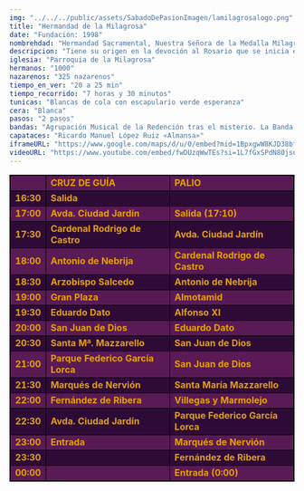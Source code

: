 ```yaml
---
img: "../../../public/assets/SabadoDePasionImagen/lamilagrosalogo.png"
title: "Hermandad de la Milagrosa"
date: "Fundación: 1998"
nombrehdad: "Hermandad Sacramental, Nuestra Señora de la Medalla Milagrosa y Cofradía de Nazarenos de Nuestro Padre Jesús de la Esperanza en el Puente Cedrón, María Santísima del Rosario y San Juan Evangelista"
descripcion: "Tiene su origen en la devoción al Rosario que se inicia en la barriada en los años sesenta. En 1998 sale por primera vez la Virgen en procesión junto a la Divina Majestad. En 2005 sale bajo palio por primera vez en la jornada del Domingo de Pasión y en 2008 se convierte en agrupación parroquial.El 30 de noviembre de 2015, durante la función solemne a la Virgen de la Medalla Milagrosa, el arzobispo Juan José Asenjo anuncia que la agrupación parroquial pasa a ser hermandad de penitencia. El 19 de marzo de 2016 realiza por primera vez estación de penitencia con sus nazarenos."
iglesia: "Parroquia de la Milagrosa"
hermanos: "1000"
nazarenos: "325 nazarenos"
tiempo_en_ver: "20 a 25 min"
tiempo_recorrido: "7 horas y 30 minutos"
tunicas: "Blancas de cola con escapulario verde esperanza"
cera: "Blanca"
pasos: "2 pasos"
bandas: "Agrupación Musical de la Redención tras el misterio. La Banda de la Cruz Roja interpreta sus marchas tras la Virgen del Rosario"
capataces: "Ricardo Manuel López Ruiz «Almansa»"
iframeURL: "https://www.google.com/maps/d/u/0/embed?mid=1BpxgwW8KJD38bfvAbBap8N1v2xdrLrQ&ehbc=2E312F"
videoURL: "https://www.youtube.com/embed/fwDUzqWwTEs?si=1L7fGxSPdN80jsup"
---
```


<table class="recorrido" style="width: 100%; border-collapse: collapse; text-align: left; border: 1px solid black;">
  <tbody>
    <tr style="background-color: #5a1a55; color: #e5a000; font-weight: bold;">
      <td style="border: 1px solid black; text-align: center;"></td>
      <td style="border: 1px solid black;">CRUZ DE GUÍA</td>
      <td style="border: 1px solid black;">PALIO</td>
    </tr>
    <tr style="background-color: #2e0b37; color: #e5a000; font-weight: bold;">
      <td style="border: 1px solid black; text-align: center;">16:30</td>
      <td style="border: 1px solid black;">Salida</td>
      <td style="border: 1px solid black;"></td>
    </tr>
    <tr style="background-color: #5a1a55; color: #e5a000; font-weight: bold;">
      <td style="border: 1px solid black; text-align: center;">17:00</td>
      <td style="border: 1px solid black;">Avda. Ciudad Jardín</td>
      <td style="border: 1px solid black;">Salida (17:10)</td>
    </tr>
    <tr style="background-color: #2e0b37; color: #e5a000; font-weight: bold;">
      <td style="border: 1px solid black; text-align: center;">17:30</td>
      <td style="border: 1px solid black;">Cardenal Rodrigo de Castro</td>
      <td style="border: 1px solid black;">Avda. Ciudad Jardín</td>
    </tr>
    <tr style="background-color: #5a1a55; color: #e5a000; font-weight: bold;">
      <td style="border: 1px solid black; text-align: center;">18:00</td>
      <td style="border: 1px solid black;">Antonio de Nebrija</td>
      <td style="border: 1px solid black;">Cardenal Rodrigo de Castro</td>
    </tr>
    <tr style="background-color: #2e0b37; color: #e5a000; font-weight: bold;">
      <td style="border: 1px solid black; text-align: center;">18:30</td>
      <td style="border: 1px solid black;">Arzobispo Salcedo</td>
      <td style="border: 1px solid black;">Antonio de Nebrija</td>
    </tr>
    <tr style="background-color: #5a1a55; color: #e5a000; font-weight: bold;">
      <td style="border: 1px solid black; text-align: center;">19:00</td>
      <td style="border: 1px solid black;">Gran Plaza</td>
      <td style="border: 1px solid black;">Almotamid</td>
    </tr>
    <tr style="background-color: #2e0b37; color: #e5a000; font-weight: bold;">
      <td style="border: 1px solid black; text-align: center;">19:30</td>
      <td style="border: 1px solid black;">Eduardo Dato</td>
      <td style="border: 1px solid black;">Alfonso XI</td>
    </tr>
    <tr style="background-color: #5a1a55; color: #e5a000; font-weight: bold;">
      <td style="border: 1px solid black; text-align: center;">20:00</td>
      <td style="border: 1px solid black;">San Juan de Dios</td>
      <td style="border: 1px solid black;">Eduardo Dato</td>
    </tr>
    <tr style="background-color: #2e0b37; color: #e5a000; font-weight: bold;">
      <td style="border: 1px solid black; text-align: center;">20:30</td>
      <td style="border: 1px solid black;">Santa Mª. Mazzarello</td>
      <td style="border: 1px solid black;">San Juan de Dios</td>
    </tr>
    <tr style="background-color: #5a1a55; color: #e5a000; font-weight: bold;">
      <td style="border: 1px solid black; text-align: center;">21:00</td>
      <td style="border: 1px solid black;">Parque Federico García Lorca</td>
      <td style="border: 1px solid black;">San Juan de Dios</td>
    </tr>
    <tr style="background-color: #2e0b37; color: #e5a000; font-weight: bold;">
      <td style="border: 1px solid black; text-align: center;">21:30</td>
      <td style="border: 1px solid black;">Marqués de Nervión</td>
      <td style="border: 1px solid black;">Santa María Mazzarello</td>
    </tr>
    <tr style="background-color: #5a1a55; color: #e5a000; font-weight: bold;">
      <td style="border: 1px solid black; text-align: center;">22:00</td>
      <td style="border: 1px solid black;">Fernández de Ribera</td>
      <td style="border: 1px solid black;">Villegas y Marmolejo</td>
    </tr>
    <tr style="background-color: #2e0b37; color: #e5a000; font-weight: bold;">
      <td style="border: 1px solid black; text-align: center;">22:30</td>
      <td style="border: 1px solid black;">Avda. Ciudad Jardín</td>
      <td style="border: 1px solid black;">Parque Federico García Lorca</td>
    </tr>
    <tr style="background-color: #5a1a55; color: #e5a000; font-weight: bold;">
      <td style="border: 1px solid black; text-align: center;">23:00</td>
      <td style="border: 1px solid black;">Entrada</td>
      <td style="border: 1px solid black;">Marqués de Nervión</td>
    </tr>
    <tr style="background-color: #2e0b37; color: #e5a000; font-weight: bold;">
      <td style="border: 1px solid black; text-align: center;">23:30</td>
      <td style="border: 1px solid black;"></td>
      <td style="border: 1px solid black;">Fernández de Ribera</td>
    </tr>
    <tr style="background-color: #5a1a55; color: #e5a000; font-weight: bold;">
      <td style="border: 1px solid black; text-align: center;">00:00</td>
      <td style="border: 1px solid black;"></td>
      <td style="border: 1px solid black;">Entrada (0:00)</td>
    </tr>
  </tbody>
</table>